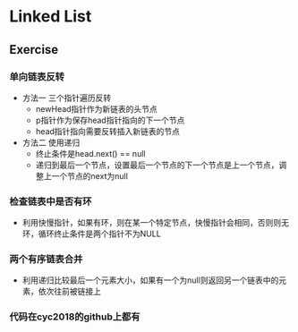 # Linked List


## Exercise

### 单向链表反转

+ 方法一 三个指针遍历反转
	+ newHead指针作为新链表的头节点
	+ p指针作为保存head指针指向的下一个节点
	+ head指针指向需要反转插入新链表的节点
+ 方法二 使用递归
	+ 终止条件是head.next() == null
	+ 递归到最后一个节点，设置最后一个节点的下一个节点是上一个节点，调整上一个节点的next为null

### 检查链表中是否有环

+ 利用快慢指针，如果有环，则在某一个特定节点，快慢指针会相同，否则则无环，循环终止条件是两个指针不为NULL

### 两个有序链表合并

+ 利用递归比较最后一个元素大小，如果有一个为null则返回另一个链表中的元素，依次往前被链接上






### 代码在cyc2018的github上都有